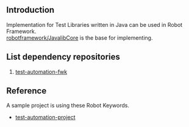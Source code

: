 ## Introduction

Implementation for Test Libraries written in Java can be used in Robot Framework.<br>
[robotframework/JavalibCore](https://github.com/robotframework/JavalibCore) is the base for implementing.<br>

## List dependency repositories

1. [test-automation-fwk](https://github.com/vietnd96/test-automation-fwk)

## Reference

A sample project is using these Robot Keywords.<br>

* [test-automation-project](https://github.com/vietnd96/test-automation-project)
